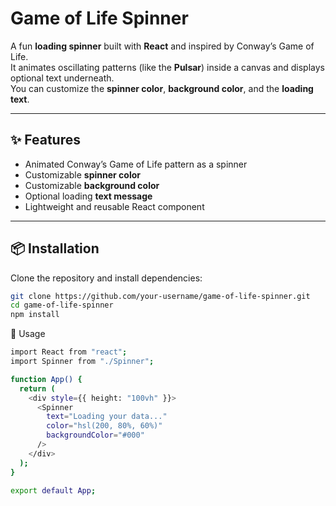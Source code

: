 # Game of Life Spinner

A fun **loading spinner** built with **React** and inspired by Conway’s Game of Life.  
It animates oscillating patterns (like the **Pulsar**) inside a canvas and displays optional text underneath.  
You can customize the **spinner color**, **background color**, and the **loading text**.

---

## ✨ Features

- Animated Conway’s Game of Life pattern as a spinner  
- Customizable **spinner color**  
- Customizable **background color**  
- Optional loading **text message**  
- Lightweight and reusable React component  

---

## 📦 Installation

Clone the repository and install dependencies:

```bash
git clone https://github.com/your-username/game-of-life-spinner.git
cd game-of-life-spinner
npm install

```
🚀 Usage

```bash
import React from "react";
import Spinner from "./Spinner";

function App() {
  return (
    <div style={{ height: "100vh" }}>
      <Spinner
        text="Loading your data..."
        color="hsl(200, 80%, 60%)"
        backgroundColor="#000"
      />
    </div>
  );
}

export default App;

```



